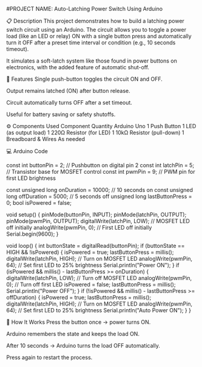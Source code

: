 #PROJECT NAME: Auto-Latching Power Switch Using Arduino

📋 Description
This project demonstrates how to build a latching power switch circuit using an Arduino. The circuit allows you to toggle a power load (like an LED or relay) ON with a single button press and automatically turn it OFF after a preset time interval or condition (e.g., 10 seconds timeout).

It simulates a soft-latch system like those found in power buttons on electronics, with the added feature of automatic shut-off.

🎯 Features
Single push-button toggles the circuit ON and OFF.

Output remains latched (ON) after button release.

Circuit automatically turns OFF after a set timeout.

Useful for battery saving or safety shutoffs.

⚙️ Components Used
Component	Quantity
Arduino Uno	1
Push Button	1
LED (as output load)	1
220Ω Resistor (for LED)	1
10kΩ Resistor (pull-down)	1
Breadboard & Wires	As needed


💻 Arduino Code

const int buttonPin = 2;    // Pushbutton on digital pin 2
const int latchPin = 5;     // Transistor base for MOSFET control
const int pwmPin = 9;       // PWM pin for first LED brightness

const unsigned long onDuration = 10000;  // 10 seconds on
const unsigned long offDuration = 5000;  // 5 seconds off
unsigned long lastButtonPress = 0;
bool isPowered = false;

void setup() {
  pinMode(buttonPin, INPUT);
  pinMode(latchPin, OUTPUT);
  pinMode(pwmPin, OUTPUT);
  digitalWrite(latchPin, LOW);  // MOSFET LED off initially
  analogWrite(pwmPin, 0);       // First LED off initially
  Serial.begin(9600);
}

void loop() {
  int buttonState = digitalRead(buttonPin);
  if (buttonState == HIGH && !isPowered) {
    isPowered = true;
    lastButtonPress = millis();
    digitalWrite(latchPin, HIGH);  // Turn on MOSFET LED
    analogWrite(pwmPin, 64);       // Set first LED to 25% brightness
    Serial.println("Power ON");
  }
  if (isPowered && millis() - lastButtonPress >= onDuration) {
    digitalWrite(latchPin, LOW);   // Turn off MOSFET LED
    analogWrite(pwmPin, 0);        // Turn off first LED
    isPowered = false;
    lastButtonPress = millis();
    Serial.println("Power OFF");
  }
  if (!isPowered && millis() - lastButtonPress >= offDuration) {
    isPowered = true;
    lastButtonPress = millis();
    digitalWrite(latchPin, HIGH);  // Turn on MOSFET LED
    analogWrite(pwmPin, 64);       // Set first LED to 25% brightness
    Serial.println("Auto Power ON");
  }
}

🔌 How It Works
Press the button once → power turns ON.

Arduino remembers the state and keeps the load ON.

After 10 seconds → Arduino turns the load OFF automatically.

Press again to restart the process.


